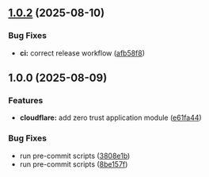 ## [1.0.2](https://github.com/WindKube/terraform-modules/compare/cloudflare-zero-trust-application-1.0.1...cloudflare-zero-trust-application-1.0.2) (2025-08-10)


### Bug Fixes

* **ci:** correct release workflow ([afb58f8](https://github.com/WindKube/terraform-modules/commit/afb58f8d3051fdf3b9093256bff1993ced3a27c3))

## 1.0.0 (2025-08-09)


### Features

* **cloudflare:** add zero trust application module ([e61fa44](https://github.com/WindKube/terraform-modules/commit/e61fa44c9b278d229f881a5941490fedc40fb47b))


### Bug Fixes

* run pre-commit scripts ([3808e1b](https://github.com/WindKube/terraform-modules/commit/3808e1bc3b57cacce8b13b43f719e1a155b8c8a1))
* run pre-commit scripts ([8be157f](https://github.com/WindKube/terraform-modules/commit/8be157f170d4675b12d2b6c581e51acbdb96c2e8))
